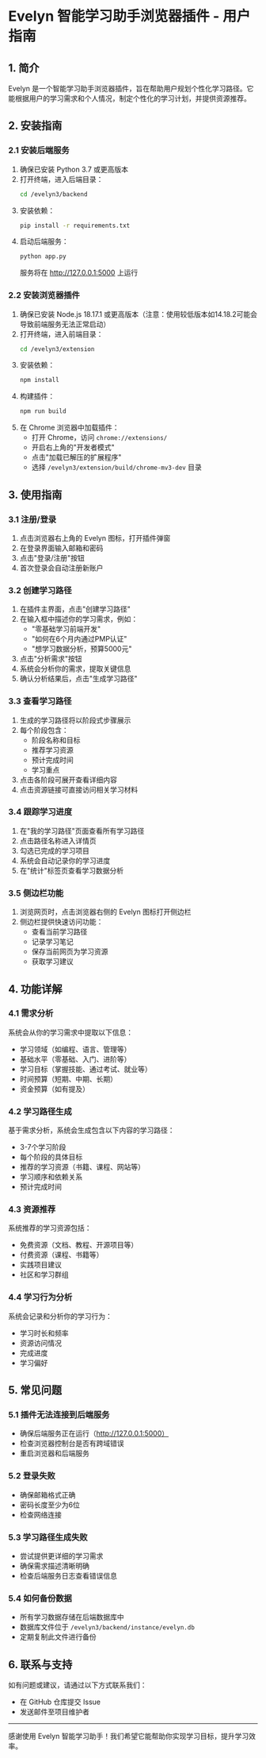 # Evelyn 智能学习助手浏览器插件 - 用户指南

## 1. 简介

Evelyn 是一个智能学习助手浏览器插件，旨在帮助用户规划个性化学习路径。它能根据用户的学习需求和个人情况，制定个性化的学习计划，并提供资源推荐。

## 2. 安装指南

### 2.1 安装后端服务

1. 确保已安装 Python 3.7 或更高版本
2. 打开终端，进入后端目录：
   ```bash
   cd /evelyn3/backend
   ```
3. 安装依赖：
   ```bash
   pip install -r requirements.txt
   ```
4. 启动后端服务：
   ```bash
   python app.py
   ```
   服务将在 http://127.0.0.1:5000 上运行

### 2.2 安装浏览器插件

1. 确保已安装 Node.js 18.17.1 或更高版本（注意：使用较低版本如14.18.2可能会导致前端服务无法正常启动）
2. 打开终端，进入前端目录：
   ```bash
   cd /evelyn3/extension
   ```
3. 安装依赖：
   ```bash
   npm install
   ```
4. 构建插件：
   ```bash
   npm run build
   ```
5. 在 Chrome 浏览器中加载插件：
   - 打开 Chrome，访问 `chrome://extensions/`
   - 开启右上角的"开发者模式"
   - 点击"加载已解压的扩展程序"
   - 选择 `/evelyn3/extension/build/chrome-mv3-dev` 目录

## 3. 使用指南

### 3.1 注册/登录

1. 点击浏览器右上角的 Evelyn 图标，打开插件弹窗
2. 在登录界面输入邮箱和密码
3. 点击"登录/注册"按钮
4. 首次登录会自动注册新账户

### 3.2 创建学习路径

1. 在插件主界面，点击"创建学习路径"
2. 在输入框中描述你的学习需求，例如：
   - "零基础学习前端开发"
   - "如何在6个月内通过PMP认证"
   - "想学习数据分析，预算5000元"
3. 点击"分析需求"按钮
4. 系统会分析你的需求，提取关键信息
5. 确认分析结果后，点击"生成学习路径"

### 3.3 查看学习路径

1. 生成的学习路径将以阶段式步骤展示
2. 每个阶段包含：
   - 阶段名称和目标
   - 推荐学习资源
   - 预计完成时间
   - 学习重点
3. 点击各阶段可展开查看详细内容
4. 点击资源链接可直接访问相关学习材料

### 3.4 跟踪学习进度

1. 在"我的学习路径"页面查看所有学习路径
2. 点击路径名称进入详情页
3. 勾选已完成的学习项目
4. 系统会自动记录你的学习进度
5. 在"统计"标签页查看学习数据分析

### 3.5 侧边栏功能

1. 浏览网页时，点击浏览器右侧的 Evelyn 图标打开侧边栏
2. 侧边栏提供快速访问功能：
   - 查看当前学习路径
   - 记录学习笔记
   - 保存当前网页为学习资源
   - 获取学习建议

## 4. 功能详解

### 4.1 需求分析

系统会从你的学习需求中提取以下信息：
- 学习领域（如编程、语言、管理等）
- 基础水平（零基础、入门、进阶等）
- 学习目标（掌握技能、通过考试、就业等）
- 时间预算（短期、中期、长期）
- 资金预算（如有提及）

### 4.2 学习路径生成

基于需求分析，系统会生成包含以下内容的学习路径：
- 3-7个学习阶段
- 每个阶段的具体目标
- 推荐的学习资源（书籍、课程、网站等）
- 学习顺序和依赖关系
- 预计完成时间

### 4.3 资源推荐

系统推荐的学习资源包括：
- 免费资源（文档、教程、开源项目等）
- 付费资源（课程、书籍等）
- 实践项目建议
- 社区和学习群组

### 4.4 学习行为分析

系统会记录和分析你的学习行为：
- 学习时长和频率
- 资源访问情况
- 完成进度
- 学习偏好

## 5. 常见问题

### 5.1 插件无法连接到后端服务

- 确保后端服务正在运行（http://127.0.0.1:5000）
- 检查浏览器控制台是否有跨域错误
- 重启浏览器和后端服务

### 5.2 登录失败

- 确保邮箱格式正确
- 密码长度至少为6位
- 检查网络连接

### 5.3 学习路径生成失败

- 尝试提供更详细的学习需求
- 确保需求描述清晰明确
- 检查后端服务日志查看错误信息

### 5.4 如何备份数据

- 所有学习数据存储在后端数据库中
- 数据库文件位于 `/evelyn3/backend/instance/evelyn.db`
- 定期复制此文件进行备份

## 6. 联系与支持

如有问题或建议，请通过以下方式联系我们：
- 在 GitHub 仓库提交 Issue
- 发送邮件至项目维护者

---

感谢使用 Evelyn 智能学习助手！我们希望它能帮助你实现学习目标，提升学习效率。